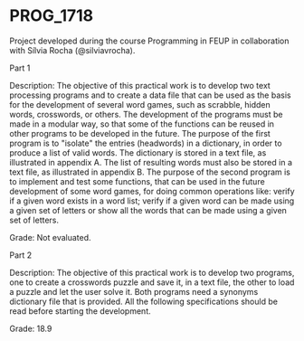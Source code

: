 # PROG_1718
Project developed during the course Programming in FEUP in collaboration with Sílvia Rocha (@silviavrocha).


Part 1

Description:
  The objective of this practical work is to develop two text processing programs and to create a data file that can be used as the basis for the development of several word games, such as scrabble, hidden words, crosswords, or others. The development of the programs must be made in a modular way, so that some of the functions can be reused in other programs to be developed in the future.
  The purpose of the first program is to "isolate" the entries (headwords) in a dictionary, in order to produce a list of valid words. The dictionary is stored in a text file, as illustrated in appendix A. The list of resulting words must also be stored in a text file, as illustrated in appendix B.
  The purpose of the second program is to implement and test some functions, that can be used in the future development of some word games, for doing common operations like: verify if a given word exists in a word list; verify if a given word can be made using a given set of letters or show all the words that can be made using a given set of letters.

Grade: Not evaluated.


Part 2

Description:
  The objective of this practical work is to develop two programs, one to create a crosswords puzzle and save it, in a text file, the other to load a puzzle and let the user solve it. Both programs need a synonyms dictionary file that is provided. All the following specifications should be read before starting the development.

Grade: 18.9
